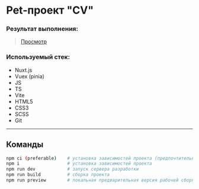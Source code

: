 # Pet-проект "CV"

### Результат выполнения:

> [Просмотр](https://dmitry-cv.netlify.app/)

### Используемый стек:

- Nuxt.js
- Vuex (pinia)
- JS
- TS
- Vite
- HTML5
- CSS3
- SCSS
- Git

***

## Команды

```bash
npm ci (preferable)    # установка зависимостей проекта (предпочтительный способ)
npm i                  # установка зависимостей проекта
npm run dev            # запуск сервера разработки
npm run build          # сборка проекта
npm run preview        # локальная предварительная версия рабочей сборки

```
